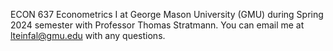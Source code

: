 ECON 637 Econometrics I at George Mason University (GMU) during Spring 2024 semester with Professor Thomas Stratmann. You can email me at lteinfal@gmu.edu with any questions.
